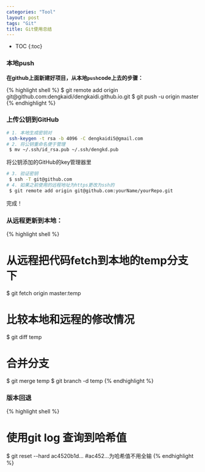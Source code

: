 ```yaml
---
categories: "Tool"
layout: post
tags: "Git"
title: Git使用总结
---
```


* TOC
{:toc}

### 本地push

<p><b>在github上面新建好项目，从本地<code>push</code>code上去的步骤：</b></p>
{% highlight shell %}
$ git remote add origin git@github.com:dengkaidi/dengkaidi.github.io.git
$ git push -u origin master
{% endhighlight %}

### 上传公钥到GitHub
```bash
# 1. 本地生成密钥对
 ssh-keygen -t rsa -b 4096 -C dengkaidi5@gmail.com
# 2. 将公钥重命名便于管理
 $ mv ~/.ssh/id_rsa.pub ~/.ssh/dengkd.pub
```
将公钥添加的GitHub的key管理器里
```bash
# 3. 验证密钥
 $ ssh -T git@github.com
# 4. 如果之前使用的远程地址为https更改为ssh的
 $ git remote add origin git@github.com:yourName/yourRepo.git
```
完成！

### 从远程更新到本地：

{% highlight shell %}
# 从远程把代码fetch到本地的temp分支下
$ git fetch origin master:temp
# 比较本地和远程的修改情况
$ git diff temp
# 合并分支
$ git merge temp
$ git branch -d temp
{% endhighlight %}

### 版本回退
{% highlight shell %}
# 使用git log 查询到哈希值
$ git reset --hard ac4520b1d...    #ac452...为哈希值不用全输
{% endhighlight %}
